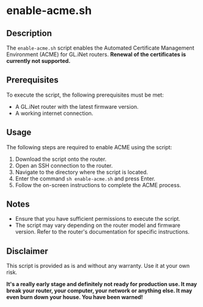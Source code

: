 # enable-acme.sh

## Description
The `enable-acme.sh` script enables the Automated Certificate Management Environment (ACME) for GL.iNet routers. **Renewal of the certificates is currently not supported.**

## Prerequisites
To execute the script, the following prerequisites must be met:
- A GL.iNet router with the latest firmware version.
- A working internet connection.

## Usage
The following steps are required to enable ACME using the script:
1. Download the script onto the router.
2. Open an SSH connection to the router.
3. Navigate to the directory where the script is located.
4. Enter the command `sh enable-acme.sh` and press Enter.
5. Follow the on-screen instructions to complete the ACME process.

## Notes
- Ensure that you have sufficient permissions to execute the script.
- The script may vary depending on the router model and firmware version. Refer to the router's documentation for specific instructions.

## Disclaimer
This script is provided as is and without any warranty. Use it at your own risk.

**It's a really early stage and definitely not ready for production use. It may break your router, your computer, your network or anything else. It may even burn down your house. You have been warned!**
